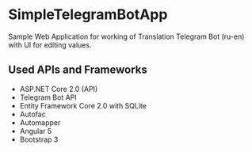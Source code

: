 # SimpleTelegramBotApp
Sample Web Application for working of Translation Telegram Bot (ru-en) with UI for editing values.

## Used APIs and Frameworks
  * ASP.NET Core 2.0 (API)
  * Telegram Bot API
  * Entity Framework Core 2.0 with SQLite
  * Autofac
  * Automapper
  * Angular 5
  * Bootstrap 3
